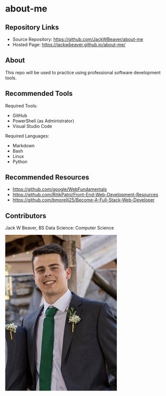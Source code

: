 # about-me

## Repository Links
- Source Repository: https://github.com/JackWBeaver/about-me
- Hosted Page: https://jackwbeaver.github.io/about-me/

## About
This repo will be used to practice using professional software development tools. 

## Recommended Tools
Required Tools:
- GitHub
- PowerShell (as Administrator)
- Visual Studio Code

Required Languages:
- Markdown
- Bash
- Linux
- Python

## Recommended Resources
- https://github.com/google/WebFundamentals
- https://github.com/RitikPatni/Front-End-Web-Development-Resources
- https://github.com/bmorelli25/Become-A-Full-Stack-Web-Developer

## Contributors
Jack W Beaver, BS Data Science: Computer Science

![Selfie](Selfie.jpg)
